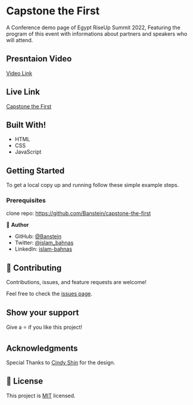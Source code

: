 
# Capstone the First

A Conference demo page of Egypt RiseUp Summit 2022, Featuring the program of this event with informations about partners and speakers who will attend.

## Presntaion Video

[Video Link](https://www.loom.com/share/b49f6596cded4553ae3f1d40b2d015f8)

## Live Link

[Capstone the First](https://banstein.github.io/first-project_riseup/)

## Built With!

- HTML
- CSS
- JavaScript

## Getting Started

To get a local copy up and running follow these simple example steps.

### Prerequisites

clone repo: https://github.com/Banstein/capstone-the-first

👤 **Author**

- GitHub: [@Banstein](https://github.com/Banstein)
- Twitter: [@islam_bahnas](https://twitter.com/islam_bahnas)
- LinkedIn: [islam-bahnas](www.linkedin.com/in/islam-bahnas)

## 🤝 Contributing

Contributions, issues, and feature requests are welcome!

Feel free to check the [issues page](../../issues/).

## Show your support

Give a ⭐️ if you like this project!

## Acknowledgments

Special Thanks to [Cindy Shin](https://www.behance.net/adagio07) for the design.

## 📝 License

This project is [MIT](./LICENSE) licensed.
